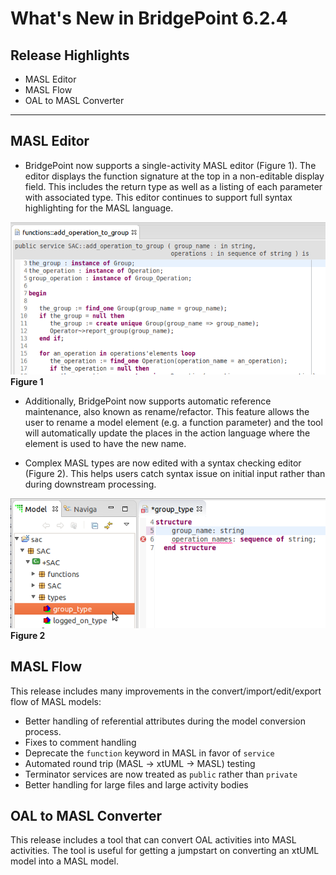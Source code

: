 What's New in BridgePoint 6.2.4
========================

Release Highlights
-------
* MASL Editor
* MASL Flow
* OAL to MASL Converter

-------------------------------------------------------------------------------

MASL Editor
------
* BridgePoint now supports a single-activity MASL editor (Figure 1).  The editor 
displays the function signature at the top in a non-editable display field.  This
includes the return type as well as a listing of each parameter with associated 
type.  This editor continues to support full syntax highlighting for the MASL 
language.        

![MASL Editor](masl_editor.png)  
__Figure 1__  

* Additionally, BridgePoint now supports automatic reference maintenance, also 
known as rename/refactor.  This feature allows the user to rename a model element
(e.g. a function parameter) and the tool will automatically update the places in 
the action language where the element is used to have the new name.  

* Complex MASL types are now edited with a syntax checking editor (Figure 2). This 
helps users catch syntax issue on initial input rather than during downstream processing.  

![Type Editor](type_editor.png)  
__Figure 2__  

  
MASL Flow
------
This release includes many improvements in the convert/import/edit/export flow of MASL 
models:    

  * Better handling of referential attributes during the model conversion process.   
  * Fixes to comment handling
  * Deprecate the ```function``` keyword in MASL in favor of ```service```
  * Automated round trip (MASL -> xtUML -> MASL) testing  
  * Terminator services are now treated as ```public``` rather than ```private```
  * Better handling for large files and large activity bodies

OAL to MASL Converter
------
This release includes a tool that can convert OAL activities into MASL activities.
The tool is useful for getting a jumpstart on converting an xtUML model into a
MASL model.   

